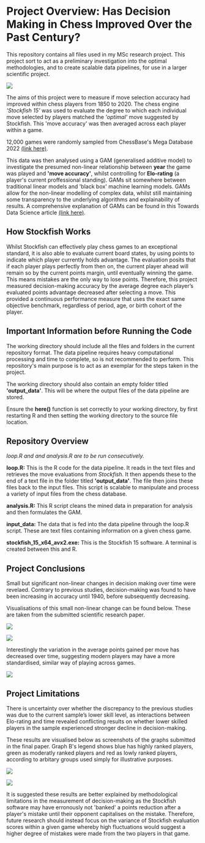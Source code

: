 # Project Overview: Has Decision Making in Chess Improved Over the Past Century?
This repository contains all files used in my MSc research project. This project sort to act as a preliminary investigation into the optimal methodologies, and to create scalable data pipelines, for use in a larger scientific project.

![](www/chess-playing-hand.jpeg)

The aims of this project were to measure if move selection accuracy had improved within chess players from 1850 to 2020. The chess engine *'Stockfish 15'* was used to evaluate the degree to which each individual move selected by players matched the *'optimal'* move suggested by Stockfish. This 'move accuracy' was then averaged across each player within a game. 

12,000 games were randomly sampled from ChessBase's Mega Database 2022 [(link here)](https://shop.chessbase.com/en/products/mega_database_2022). 

This data was then analysed using a GAM (generalised additive model) to investigate the presumed non-linear relationship between **year** the game was played and **'move accuracy'**, whilst controlling for **Elo-rating** (a player's current proffessional standing). GAMs sit somewhere between traditional linear models and 'black box' machine learning models. GAMs allow for the non-linear modelling of complex data, whilst still maintaining some transparency to the underlying algorithms and explainability of results. A comprehensive explanation of GAMs can be found in this Towards Data Science article [(link here)](https://towardsdatascience.com/generalised-additive-models-6dfbedf1350a).

## How Stockfish Works
Whilst Stockfish can effectively play chess games to an exceptional standard, it is also able to evaluate current board states, by using points to indicate which player currently holds advantage. The evaluation posits that if each player plays perfectly from then on, the current player ahead will remain so by the current points margin, until eventually winning the game.  This means mistakes are the only way to lose points. Therefore, this project measured decision-making accuracy by the average degree each player’s evaluated points advantage decreased after selecting a move. This provided a continuous performance measure that uses the exact same objective benchmark, regardless of period, age, or birth cohort of the player.

## Important Information before Running the Code
The working directory should include all the files and folders in the current repository format. The data pipeline requires heavy computational processing and time to complete, so is not recommended to perform. This repository's main purpose is to act as an exemplar for the steps taken in the project. 

The working directory should also contain an empty folder titled **'output_data'**. This will be where the output files of the data pipeline are stored.

Ensure the **here()** function is set correctly to your working directory, by first restarting R and then setting the working directory to the source file location. 

## Repository Overview
*loop.R and and analysis.R are to be run consecutively.*

**loop.R:** This is the R code for the data pipeline. It reads in the text files and retrieves the move evaluations from *Stockfish*. It then appends these to the end of a text file in the folder titled **'output_data'**. The file then joins these files back to the input files. This script is scalable to manipulate and process a variety of input files from the chess database.

**analysis.R:** This R script cleans the mined data in preparation for analysis and then formulates the GAM. 

**input_data:** The data that is fed into the data pipeline through the loop.R script. These are text files containing information on a given chess game.

**stockfish_15_x64_avx2.exe:** This is the Stockfish 15 software. A terminal is created between this and R.

## Project Conclusions
Small but significant non-linear changes in decision making over time were revelaed. Contrary to previous studies, decision-making was found to have been increasing in accuracy until 1940, before subsequently decreasing. 

Visualisations of this small non-linear change can be found below. These are taken from the submitted scientific research paper.

![](www/results_11.png)

![](www/results_13.png)

Interestingly the variation in the average points gained per move has decreased over time, suggesting modern players may have a more standardised, similar way of playing across games.

![](www/results_12.png)


## Project Limitations
There is uncertainty over whether the discrepancy to the previous studies was due to the current sample’s lower skill level, as interactions between Elo-rating and time revealed conflicting results on whether lower skilled players in the sample experienced stronger decline in decision-making. 

These results are visualised below as screenshots of the graphs submitted in the final paper. Graph B's legend shows blue has highly ranked players, green as moderatly ranked players and red as lowly ranked players, according to arbitary groups used simply for illustrative purposes.

![](www/results_21.png)

![](www/results22.png)


It is suggested these results are better explained by methodological limitations in the measurement of decision-making as the Stockfish software may have erronously not 'banked' a points reduction after a player's mistake until their opponent capitalises on the mistake. Therefore, future research should instead focus on the variance of Stockfish evaluation scores within a given game whereby high fluctuations would suggest a higher degree of mistakes were made from the two players in that game.

